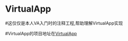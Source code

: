 # VirtualApp
#这仅仅是本人VA入门时的注释工程,帮助理解VirtualApp实现



#VirtualApp的项目地址在[VirtualApp](https://github.com/asLody/VirtualApp)
